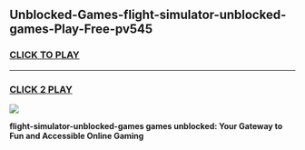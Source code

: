 
## Unblocked-Games-flight-simulator-unblocked-games-Play-Free-pv545
<h3>
<a href="https://premium76.site?title=flight-simulator-unblocked-games&ref=23A">CLICK TO PLAY</a></h3>
<hr>

<h3>
<a href="https://premium76.site?title=flight-simulator-unblocked-games&ref=23A">CLICK 2 PLAY</a>
  
</h3>

<a href="https://premium76.site?title=flight-simulator-unblocked-games&ref=23A"><img src="https://clearcache.store/games.png"></a>


**flight-simulator-unblocked-games games unblocked: Your Gateway to Fun and Accessible Online Gaming**
